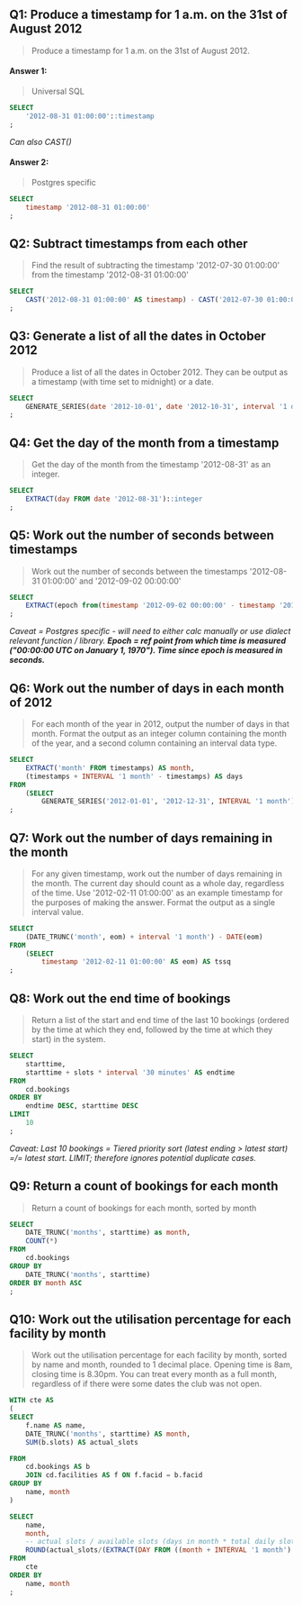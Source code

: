 ## Q1: Produce a timestamp for 1 a.m. on the 31st of August 2012

> Produce a timestamp for 1 a.m. on the 31st of August 2012. 

#### Answer 1: 
> Universal SQL
```sql
SELECT
    '2012-08-31 01:00:00'::timestamp
;
```
*Can also CAST()*


#### Answer 2:
> Postgres specific
```sql
SELECT
    timestamp '2012-08-31 01:00:00'
;
```


## Q2: Subtract timestamps from each other

> Find the result of subtracting the timestamp '2012-07-30 01:00:00' from the timestamp '2012-08-31 01:00:00' 

```sql
SELECT 
    CAST('2012-08-31 01:00:00' AS timestamp) - CAST('2012-07-30 01:00:00' AS timestamp) 
;
```


## Q3: Generate a list of all the dates in October 2012

> Produce a list of all the dates in October 2012. They can be output as a timestamp (with time set to midnight) or a date. 

```sql
SELECT 
	GENERATE_SERIES(date '2012-10-01', date '2012-10-31', interval '1 day') 
;
```


## Q4:  Get the day of the month from a timestamp

> Get the day of the month from the timestamp '2012-08-31' as an integer.

```sql
SELECT 
    EXTRACT(day FROM date '2012-08-31')::integer
;
```


## Q5: Work out the number of seconds between timestamps

> Work out the number of seconds between the timestamps '2012-08-31 01:00:00' and '2012-09-02 00:00:00' 

```sql
SELECT
    EXTRACT(epoch from(timestamp '2012-09-02 00:00:00' - timestamp '2012-08-31 01:00:00'))
;
```

*Caveat = Postgres specific - will need to either calc manually or use dialect relevant function / library.
**Epoch = ref point from which time is measured ("00:00:00 UTC on January 1, 1970"). Time since epoch is measured in seconds.***



## Q6: Work out the number of days in each month of 2012

> For each month of the year in 2012, output the number of days in that month. Format the output as an integer column containing the month of the year, and a second column containing an interval data type. 

```sql
SELECT 
    EXTRACT('month' FROM timestamps) AS month, 
    (timestamps + INTERVAL '1 month' - timestamps) AS days
FROM
	(SELECT 
        GENERATE_SERIES('2012-01-01', '2012-12-31', INTERVAL '1 month') AS timestamps) AS time_period
;
```


## Q7: Work out the number of days remaining in the month

> For any given timestamp, work out the number of days remaining in the month. The current day should count as a whole day, regardless of the time. Use '2012-02-11 01:00:00' as an example timestamp for the purposes of making the answer. Format the output as a single interval value. 

```sql
SELECT 
    (DATE_TRUNC('month', eom) + interval '1 month') - DATE(eom)  
FROM
	(SELECT 
        timestamp '2012-02-11 01:00:00' AS eom) AS tssq
;
```


## Q8: Work out the end time of bookings

> Return a list of the start and end time of the last 10 bookings (ordered by the time at which they end, followed by the time at which they start) in the system. 

```sql
SELECT
	starttime, 
	starttime + slots * interval '30 minutes' AS endtime
FROM 
	cd.bookings
ORDER BY 
    endtime DESC, starttime DESC 
LIMIT 
    10
;
```
*Caveat: Last 10 bookings = Tiered priority sort (latest ending > latest start) =/= latest start. LIMIT; therefore ignores potential duplicate cases.*


## Q9: Return a count of bookings for each month

> Return a count of bookings for each month, sorted by month  

```sql
SELECT
	DATE_TRUNC('months', starttime) as month,
	COUNT(*)
FROM 
	cd.bookings
GROUP BY 
	DATE_TRUNC('months', starttime)
ORDER BY month ASC
;
```


## Q10: Work out the utilisation percentage for each facility by month

> Work out the utilisation percentage for each facility by month, sorted by name and month, rounded to 1 decimal place. Opening time is 8am, closing time is 8.30pm. You can treat every month as a full month, regardless of if there were some dates the club was not open. 

```sql
WITH cte AS
(
SELECT	
    f.name AS name,
    DATE_TRUNC('months', starttime) AS month,
    SUM(b.slots) AS actual_slots

FROM
    cd.bookings AS b
    JOIN cd.facilities AS f ON f.facid = b.facid
GROUP BY
    name, month
)

SELECT
	name,
	month, 
    -- actual slots / available slots (days in month * total daily slots) * 100 
	ROUND(actual_slots/(EXTRACT(DAY FROM ((month + INTERVAL '1 month') - month))*25)*100, 1) AS utilisation
FROM
	cte
ORDER BY
	name, month
;
```
